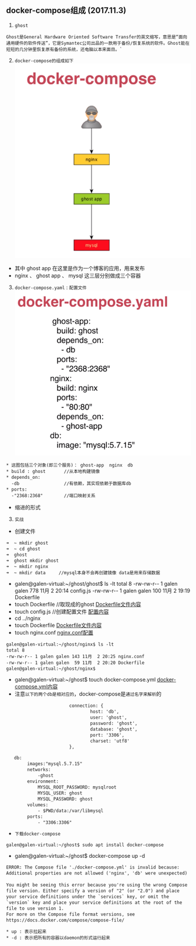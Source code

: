 ## docker-compose组成 (2017.11.3)
1. `ghost`
```
Ghost是General Hardware Oriented Software Transfer的英文缩写，意思是“面向通用硬件的软件传送”，它是Symantec公司出品的一款用于备份/恢复系统的软件。Ghost能在短短的几分钟里恢复原有备份的系统，还电脑以本来面目。`
```
2. `docker-compose的组成如下`
![docker-compose的组成](https://github.com/GalenDeng/Docker/blob/master/6.docker-compose/docker-compose%E7%BB%84%E6%88%90.png)
* 其中 ghost app 在这里是作为一个博客的应用，用来发布
* nginx 、 ghost app 、 mysql 这三层分别做成三个容器
3. `docker-compose.yaml` : `配置文件`
![配置](https://github.com/GalenDeng/Docker/blob/master/6.docker-compose/docker-compose.yaml.png)
```
* 这图包括三个对象(即三个服务)： ghost-app  nginx  db
* build : ghost       //从本地构建镜像
* depends_on:
  -db                 //有依赖，其实现依赖于数据库db
* ports:
  -"2368:2368"        //端口映射关系
```
* 缩进的形式
3. `实战`
* 创建文件
```
➜  ~ mkdir ghost
➜  ~ cd ghost 
➜  ghost 
➜  ghost mkdir ghost
➜  ~ mkdir nginx
➜  ~ mkdir data     //mysql本身不会再创建镜像 data是用来存储数据
```
* galen@galen-virtual:~/ghost/ghost$ ls -lt
total 8
-rw-rw-r-- 1 galen galen 778 11月  2 20:14 config.js
-rw-rw-r-- 1 galen galen 100 11月  2 19:19 Dockerfile
* touch Dockerfile   //取现成的ghost
[Dockerfile文件内容](https://github.com/GalenDeng/Docker/blob/master/6.docker-compose/ghost/ghost/Dockerfile)
* touch config.js    //创建配置文件
[配置内容](https://github.com/GalenDeng/Docker/blob/master/6.docker-compose/ghost/ghost/config.js)
* cd ../nginx
* touch Dockerfile
[Dockerfile文件内容](https://github.com/GalenDeng/Docker/blob/master/6.docker-compose/ghost/nginx/Dockerfile)
* touch nginx.conf
[nginx.conf配置](https://github.com/GalenDeng/Docker/blob/master/6.docker-compose/ghost/nginx/nginx.conf)
```
galen@galen-virtual:~/ghost/nginx$ ls -lt
total 8
-rw-rw-r-- 1 galen galen 143 11月  2 20:25 nginx.conf
-rw-rw-r-- 1 galen galen  59 11月  2 20:20 Dockerfile
galen@galen-virtual:~/ghost/nginx$
```
* galen@galen-virtual:~/ghost$ touch docker-compose.yml
[docker-compose.yml内容](https://github.com/GalenDeng/Docker/blob/master/6.docker-compose/ghost/docker-compose.yml)
* 注意`以下的两个db是相对应的`，docker-compose是`通过名字来解析`的
```
                        connection: {
                                host: 'db',
                                user: 'ghost',
                                password: 'ghost',
                                database: 'ghost',
                                port: '3306',
                                charset: 'utf8'
                        },
```
```
   db:
        images:"mysql.5.7.15"
        networks:
            -ghost
        environment:
            MYSQL_ROOT_PASSWORD: mysqlroot
            MYSQL_USER: ghost
            MYSQL_PASSWORD: ghost
        volumes:
            - $PWD/data:/var/libmysql
        ports:
            - "3306:3306"
```
* `下载docker-compose`
```
galen@galen-virtual:~/ghost$ sudo apt install docker-compose 
```
* galen@galen-virtual:~/ghost$ docker-compose up -d
```
ERROR: The Compose file './docker-compose.yml' is invalid because:
Additional properties are not allowed ('nginx', 'db' were unexpected)

You might be seeing this error because you're using the wrong Compose file version. Either specify a version of "2" (or "2.0") and place your service definitions under the `services` key, or omit the `version` key and place your service definitions at the root of the file to use version 1.
For more on the Compose file format versions, see https://docs.docker.com/compose/compose-file/
```
```
* up : 表示拉起来
* -d : 表示把所有的容器以daemon的形式运行起来
```

